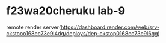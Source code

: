 # f23wa20cheruku lab-9
remote render server(https://dashboard.render.com/web/srv-ckstooo168ec73e9l4dg/deploys/dep-ckstop0168ec73e9l6gg)

